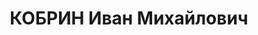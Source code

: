 ---
title: КОБРИН Иван Михайлович
description: 'Род. в 1902, г. Архангельск, русский. Проживал: Пермская обл., г. Кизел.

  Арестован 23.05.1937. Обв.: к.-р., вредительство, терр. Приговор: 14.01.1938 – ВМН
  с конфискацией имущества. Расстрелян 14.01.1938'
---